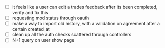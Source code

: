 - [ ] it feels like a user can edit a trades feedback after its been completed, verify and fix this
- [ ] requesting mod status through oauth
- [ ] make a way to import old history, with a validation on agreement after a certain created_at
- [ ] clean up all the auth checks scattered through controllers
- [ ] N+1 query on user show page
